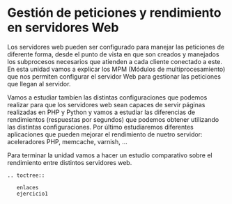 # Gestión de peticiones y rendimiento en servidores Web


Los servidores web pueden ser configurado para manejar las peticiones de diferente forma, desde el punto de vista en que son creados y manejados los subprocesos necesarios que atienden a cada cliente conectado a este. En esta unidad vamos a explicar los MPM (Módulos de multiprocesamiento) que nos permiten configurar el servidor Web para gestionar las peticiones que llegan al servidor.

Vamos a estudiar tambíen las distintas configuraciones que podemos realizar para que los servidores web sean capaces de servir páginas realizadas en PHP y Python y vamos a estudiar las diferencias de rendimientos (respuestas por segundos) que podemos obtener utilizando las distintas configuraciones. Por último estudiaremos diferentes aplicaciones que pueden mejorar el rendimiento de nuetro servidor: aceleradores PHP, memcache, varnish, ...

Para terminar la unidad vamos a hacer un estudio comparativo sobre el rendimiento entre distintos servidores web.

```eval_rst
.. toctree::
   
   enlaces
   ejercicio1
   
